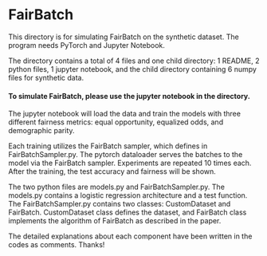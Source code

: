 # FairBatch


This directory is for simulating FairBatch on the synthetic dataset.
The program needs PyTorch and Jupyter Notebook.

The directory contains a total of 4 files and one child directory: 
1 README, 2 python files, 1 jupyter notebook, 
and the child directory containing 6 numpy files for synthetic data.


#### To simulate FairBatch, please use the jupyter notebook in the directory.

The jupyter notebook will load the data and train the models with three 
different fairness metrics: equal opportunity, equalized odds, and demographic parity.

Each training utilizes the FairBatch sampler, which defines in FairBatchSampler.py.
The pytorch dataloader serves the batches to the model via the FairBatch sampler. 
Experiments are repeated 10 times each.
After the training, the test accuracy and fairness will be shown.

The two python files are models.py and FairBatchSampler.py.
The models.py contains a logistic regression architecture and a test function.
The FairBatchSampler.py contains two classes: CustomDataset and FairBatch. 
CustomDataset class defines the dataset, and FairBatch class implements 
the algorithm of FairBatch as described in the paper.

The detailed explanations about each component have been written 
in the codes as comments.
Thanks!
